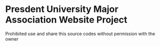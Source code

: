 # Presdent University Major Association Website Project
Prohibited use and share this source codes without permission with the owner
